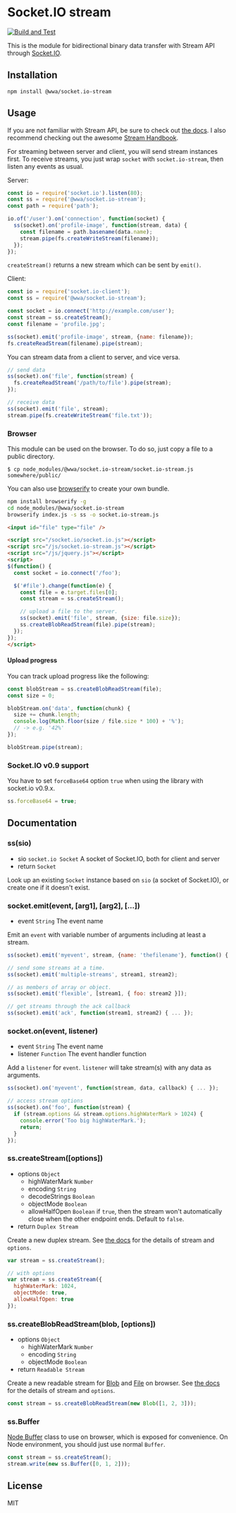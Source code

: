 # Socket.IO stream

[![Build and Test](https://github.com/sjinks/socket.io-stream/actions/workflows/build.yml/badge.svg)](https://github.com/sjinks/socket.io-stream/actions/workflows/build.yml)

This is the module for bidirectional binary data transfer with Stream API through [Socket.IO](https://github.com/socketio/socket.io).

## Installation

```shell
npm install @wwa/socket.io-stream
```

## Usage

If you are not familiar with Stream API, be sure to check out [the docs](http://nodejs.org/api/stream.html).
I also recommend checking out the awesome [Stream Handbook](https://github.com/substack/stream-handbook).

For streaming between server and client, you will send stream instances first.
To receive streams, you just wrap `socket` with `socket.io-stream`, then listen any events as usual.

Server:

```js
const io = require('socket.io').listen(80);
const ss = require('@wwa/socket.io-stream');
const path = require('path');

io.of('/user').on('connection', function(socket) {
  ss(socket).on('profile-image', function(stream, data) {
    const filename = path.basename(data.name);
    stream.pipe(fs.createWriteStream(filename));
  });
});
```

`createStream()` returns a new stream which can be sent by `emit()`.

Client:

```js
const io = require('socket.io-client');
const ss = require('@wwa/socket.io-stream');

const socket = io.connect('http://example.com/user');
const stream = ss.createStream();
const filename = 'profile.jpg';

ss(socket).emit('profile-image', stream, {name: filename});
fs.createReadStream(filename).pipe(stream);
```

You can stream data from a client to server, and vice versa.

```js
// send data
ss(socket).on('file', function(stream) {
  fs.createReadStream('/path/to/file').pipe(stream);
});

// receive data
ss(socket).emit('file', stream);
stream.pipe(fs.createWriteStream('file.txt'));
```

### Browser

This module can be used on the browser. To do so, just copy a file to a public directory.

    $ cp node_modules/@wwa/socket.io-stream/socket.io-stream.js somewhere/public/

You can also use [browserify](http://github.com/substack/node-browserify) to create your own bundle.

```sh
npm install browserify -g
cd node_modules/@wwa/socket.io-stream
browserify index.js -s ss -o socket.io-stream.js
```

```html
<input id="file" type="file" />

<script src="/socket.io/socket.io.js"></script>
<script src="/js/socket.io-stream.js"></script>
<script src="/js/jquery.js"></script>
<script>
$(function() {
  const socket = io.connect('/foo');

  $('#file').change(function(e) {
    const file = e.target.files[0];
    const stream = ss.createStream();

    // upload a file to the server.
    ss(socket).emit('file', stream, {size: file.size});
    ss.createBlobReadStream(file).pipe(stream);
  });
});
</script>
```

#### Upload progress

You can track upload progress like the following:

```js
const blobStream = ss.createBlobReadStream(file);
const size = 0;

blobStream.on('data', function(chunk) {
  size += chunk.length;
  console.log(Math.floor(size / file.size * 100) + '%');
  // -> e.g. '42%'
});

blobStream.pipe(stream);
```

### Socket.IO v0.9 support

You have to set `forceBase64` option `true` when using the library with socket.io v0.9.x.

```js
ss.forceBase64 = true;
```


## Documentation

### ss(sio)

- sio `socket.io Socket` A socket of Socket.IO, both for client and server
- return `Socket`

Look up an existing `Socket` instance based on `sio` (a socket of Socket.IO), or create one if it doesn't exist.

### socket.emit(event, [arg1], [arg2], [...])

- event `String` The event name

Emit an `event` with variable number of arguments including at least a stream.

```js
ss(socket).emit('myevent', stream, {name: 'thefilename'}, function() { ... });

// send some streams at a time.
ss(socket).emit('multiple-streams', stream1, stream2);

// as members of array or object.
ss(socket).emit('flexible', [stream1, { foo: stream2 }]);

// get streams through the ack callback
ss(socket).emit('ack', function(stream1, stream2) { ... });
```

### socket.on(event, listener)

- event `String` The event name
- listener `Function` The event handler function

Add a `listener` for `event`. `listener` will take stream(s) with any data as arguments.

```js
ss(socket).on('myevent', function(stream, data, callback) { ... });

// access stream options
ss(socket).on('foo', function(stream) {
  if (stream.options && stream.options.highWaterMark > 1024) {
    console.error('Too big highWaterMark.');
    return;
  }
});
```

### ss.createStream([options])

- options `Object`
    - highWaterMark `Number`
    - encoding `String`
    - decodeStrings `Boolean`
    - objectMode `Boolean`
    - allowHalfOpen `Boolean` if `true`, then the stream won't automatically close when the other endpoint ends. Default to `false`.
- return `Duplex Stream`

Create a new duplex stream. See [the docs](http://nodejs.org/api/stream.html) for the details of stream and `options`.

```js
var stream = ss.createStream();

// with options
var stream = ss.createStream({
  highWaterMark: 1024,
  objectMode: true,
  allowHalfOpen: true
});
```

### ss.createBlobReadStream(blob, [options])

- options `Object`
    - highWaterMark `Number`
    - encoding `String`
    - objectMode `Boolean`
- return `Readable Stream`

Create a new readable stream for [Blob](https://developer.mozilla.org/en-US/docs/Web/API/Blob) and [File](https://developer.mozilla.org/en-US/docs/Web/API/File) on browser. See [the docs](http://nodejs.org/api/stream.html) for the details of stream and `options`.

```js
const stream = ss.createBlobReadStream(new Blob([1, 2, 3]));
```

### ss.Buffer

[Node Buffer](https://nodejs.org/api/buffer.html) class to use on browser, which is exposed for convenience. On Node environment, you should just use normal `Buffer`.

```js
const stream = ss.createStream();
stream.write(new ss.Buffer([0, 1, 2]));
```

## License

MIT
